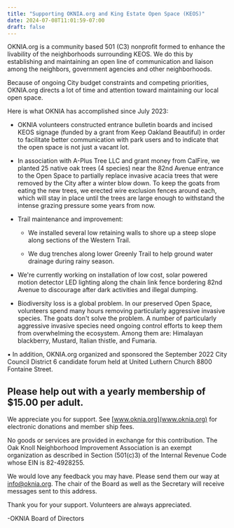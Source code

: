 ```yaml
---
title: "Supporting OKNIA.org and King Estate Open Space (KEOS)"
date: 2024-07-08T11:01:59-07:00
draft: false
---
```

OKNIA.org is a community based 501 (C3) nonprofit formed to enhance the livability of the neighborhoods surrounding KEOS.  We do this by establishing and maintaining an open line of communication and liaison among the neighbors, government agencies and other neighborhoods.

 Because of ongoing City budget constraints and competing priorities, OKNIA.org directs a lot of time and attention toward maintaining our local open space.

Here is what OKNIA has accomplished since July 2023:

* OKNIA volunteers constructed entrance bulletin boards and incised KEOS signage (funded by a grant from Keep Oakland Beautiful) in order to facilitate better communication with park users and to indicate that the open space is not just a vacant lot. 

* In association with A-Plus Tree LLC and grant money from CalFire, we planted 25 native oak trees (4 species) near the 82nd Avenue entrance to the Open Space to partially replace invasive acacia trees that were removed by the City after a winter blow down.  To keep the goats from eating the new trees, we erected wire exclusion fences around each, which will stay in place until the trees are large enough to withstand the intense grazing pressure some years from now.

* Trail maintenance and improvement:

  * We installed several low retaining walls to shore up a steep slope along sections of the Western Trail.

  *  We dug trenches along lower Greenly Trail to help ground water drainage during rainy season.  

* We're currently working on installation of low cost, solar powered motion detector LED lighting along the chain link fence bordering 82nd Avenue to discourage after dark activities and illegal dumping.

* Biodiversity loss is a global problem.  In our preserved Open Space, volunteers spend many hours removing particularly aggressive invasive species.  The goats don't solve the problem. A number of particularly aggressive invasive species need ongoing control efforts to keep them from overwhelming the ecosystem.  Among them are: Himalayan blackberry, Mustard, Italian thistle, and Fumaria.

▪ In addition, OKNIA.org organized and sponsored the September 2022 City Council District 6 candidate forum held at United Luthern Church 8800 Fontaine Street. 

## Please help out with a yearly membership of $15.00 per adult.

We appreciate you for support. See [www.oknia.org](www.oknia.org) for electronic donations and member ship fees.

No goods or services are provided in exchange for this contribution. The Oak Knoll Neighborhood Improvement Association is an exempt organization as described in Section (501(c)3) of the Internal Revenue Code whose EIN is 82-4928255.

We would love any feedback you may have. Please send them our way at [info@oknia.org](mailto:info@oknia.org). The chair of the Board as well as the Secretary will receive messages sent to this address.

 

Thank you for your support.  Volunteers are always appreciated.

-OKNIA Board of Directors